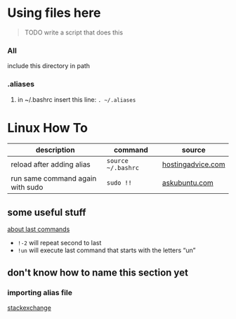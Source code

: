 # Using files here
> TODO write a script that does this
### All
include this directory in path

### .aliases
1. in ~/.bashrc insert this line: `. ~/.aliases` 

# Linux How To

| description | command | source|
|--|--|--|
| reload after adding alias |`source ~/.bashrc` | [hostingadvice.com](https://www.hostingadvice.com/how-to/set-command-aliases-linuxubuntudebian/) 
| run same command again with sudo | `sudo !!`  | [askubuntu.com](https://askubuntu.com/questions/300832/run-same-command-again-but-as-root)

## some useful stuff

[about last commands](https://www.ostechnix.com/5-ways-repeat-last-command-linux/)
- `!-2` will repeat second to last
- `!un` will execute last command that starts with the letters “un”

## don't know how to name this section yet
### importing alias file
[stackexchange](https://superuser.com/questions/331763/bashrc-loading-aliases-from-different-file)